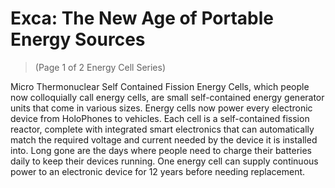 # Exca: The New Age of Portable Energy Sources 
> (Page 1 of 2 Energy Cell Series)

Micro Thermonuclear Self Contained Fission Energy Cells, which people now colloquially call energy cells, are small self-contained energy generator units that come in various sizes. Energy cells now power every electronic device from HoloPhones to vehicles. Each cell is a self-contained fission reactor, complete with integrated smart electronics that can automatically match the required voltage and current needed by the device it is installed into. Long gone are the days where people need to charge their batteries daily to keep their devices running. One energy cell can supply continuous power to an electronic device for 12 years before needing replacement. 
